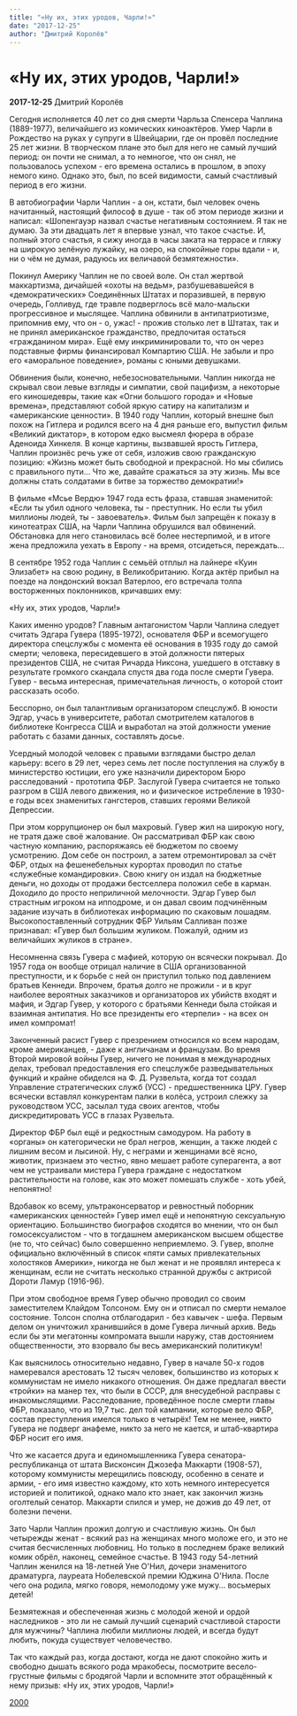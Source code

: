 ```yaml
---
title: "«Ну их, этих уродов, Чарли!»"
date: "2017-12-25"
author: "Дмитрий Королёв"
---
```


# «Ну их, этих уродов, Чарли!»

**2017-12-25** Дмитрий Королёв

Сегодня исполняется 40 лет со дня смерти Чарльза Спенсера Чаплина (1889-1977), величайшего из комических киноактёров. Умер Чарли в Рождество на руках у супруги в Швейцарии, где он провёл последние 25 лет жизни. В творческом плане это был для него не самый лучший период: он почти не снимал, а то немногое, что он снял, не пользовалось успехом - его времена остались в прошлом, в эпоху немого кино. Однако это, был, по всей видимости, самый счастливый период в его жизни.

В автобиографии Чарли Чаплин - а он, кстати, был человек очень начитанный, настоящий философ в душе - так об этом периоде жизни и написал: «Шопенгауэр назвал счастье негативным состоянием. Я так не думаю. За эти двадцать лет я впервые узнал, что такое счастье. И, полный этого счастья, я сижу иногда в часы заката на террасе и гляжу на широкую зелёную лужайку, на озеро, на спокойные горы вдали - и, ни о чём не думая, радуюсь их величавой безмятежности».

Покинул Америку Чаплин не по своей воле. Он стал жертвой маккартизма, дичайшей «охоты на ведьм», разбушевавшейся в «демократических» Соединённых Штатах и поразившей, в первую очередь, Голливуд, где травле подверглось всё мало-мальски прогрессивное и мыслящее. Чаплина обвинили в антипатриотизме, припомнив ему, что он - о, ужас! - прожив столько лет в Штатах, так и не принял американское гражданство, предпочитая остаться «гражданином мира». Ещё ему инкриминировали то, что он через подставные фирмы финансировал Компартию США. Не забыли и про его «аморальное поведение», романы с юными девушками.

Обвинения были, конечно, небезосновательными. Чаплин никогда не скрывал свои левые взгляды и симпатии, свой пацифизм, а некоторые его киношедевры, такие как «Огни большого города» и «Новые времена», представляют собой яркую сатиру на капитализм и «американские ценности». В 1940 году Чаплин, который внешне был похож на Гитлера и родился всего на 4 дня раньше его, выпустил фильм «Великий диктатор», в котором едко высмеял фюрера в образе Аденоида Хинкеля. В конце картины, вызвавшей ярость Гитлера, Чаплин произнёс речь уже от себя, изложив свою гражданскую позицию: «Жизнь может быть свободной и прекрасной. Но мы сбились с правильного пути... Что же, давайте сражаться за эту жизнь. Мы все должны стать солдатами в битве за торжество демократии!»

В фильме «Мсье Вердю» 1947 года есть фраза, ставшая знаменитой: «Если ты убил одного человека, ты - преступник. Но если ты убил миллионы людей, ты - завоеватель». Фильм был запрещён к показу в кинотеатрах США, на Чарли Чаплина обрушился вал обвинений. Обстановка для него становилась всё более нестерпимой, и в итоге жена предложила уехать в Европу - на время, отсидеться, переждать...

В сентябре 1952 года Чаплин с семьёй отплыл на лайнере «Куин Элизабет» на свою родину, в Великобританию. Когда актёр прибыл на поезде на лондонский вокзал Ватерлоо, его встречала толпа восторженных поклонников, кричавших ему:

«Ну их, этих уродов, Чарли!»

Каких именно уродов? Главным антагонистом Чарли Чаплина следует считать Эдгара Гувера (1895-1972), основателя ФБР и всемогущего директора спецслужбы с момента её основания в 1935 году до самой смерти; человека, пересидевшего в этой должности пятерых президентов США, не считая Ричарда Никсона, ушедшего в отставку в результате громкого скандала спустя два года после смерти Гувера. Гувер - весьма интересная, примечательная личность, о которой стоит рассказать особо.

Бесспорно, он был талантливым организатором спецслужб. В юности Эдгар, учась в университете, работал смотрителем каталогов в библиотеке Конгресса США и выработал на этой должности умение работать с базами данных, составлять досье.

Усердный молодой человек с правыми взглядами быстро делал карьеру: всего в 29 лет, через семь лет после поступления на службу в министерство юстиции, его уже назначили директором Бюро расследований - прототипа ФБР. Заслугой Гувера считается не только разгром в США левого движения, но и физическое истребление в 1930-е годы всех знаменитых гангстеров, ставших героями Великой Депрессии.

При этом коррупционер он был махровый. Гувер жил на широкую ногу, не тратя даже своё жалование. Он рассматривал ФБР как свою частную компанию, распоряжаясь её бюджетом по своему усмотрению. Дом себе он построил, а затем отремонтировал за счёт ФБР, отдых на фешенебельных курортах проводил по статье «служебные командировки». Свою книгу он издал на бюджетные деньги, но доходы от продажи бестселлера положил себе в карман. Доходило до просто неприличной мелочности. Эдгар Гувер был страстным игроком на ипподроме, и он давал своим подчинённым задание изучать в библиотеках информацию по скаковым лошадям. Высокопоставленный сотрудник ФБР Уильям Салливан позже признавал: «Гувер был большим жуликом. Пожалуй, одним из величайших жуликов в стране».

Несомненна связь Гувера с мафией, которую он всячески покрывал. До 1957 года он вообще отрицал наличие в США организованной преступности, и к борьбе с ней он приступил только под давлением братьев Кеннеди. Впрочем, братья долго не прожили - и в круг наиболее вероятных заказчиков и организаторов их убийств входят и мафия, и Эдгар Гувер, у которого с братьями Кеннеди была стойкая и взаимная антипатия. Но все президенты его «терпели» - на всех он имел компромат!

Законченный расист Гувер с презрением относился ко всем народам, кроме американцев, - даже к англичанам и французам. Во время Второй мировой войны Гувер, ничего не понимая в международных делах, требовал предоставления его спецслужбе разведывательных функций и крайне обиделся на Ф. Д. Рузвельта, когда тот создал Управление стратегических служб (УСС) - предшественника ЦРУ. Гувер всячески вставлял конкурентам палки в колёса, устроил слежку за руководством УСС, засылал туда своих агентов, чтобы дискредитировать УСС в глазах Рузвельта.

Директор ФБР был ещё и редкостным самодуром. На работу в «органы» он категорически не брал негров, женщин, а также людей с лишним весом и лысиной. Ну, с неграми и женщинами всё ясно, животик, признаем это честно, явно мешает работе суперагента, а вот чем не устраивали мистера Гувера граждане с недостатком растительности на голове, как это может помешать службе - хоть убей, непонятно!

Вдобавок ко всему, ультраконсерватор и ревностный поборник «американских ценностей» Гувер имел ещё и непонятную сексуальную ориентацию. Большинство биографов сходятся во мнении, что он был гомосексуалистом - что в тогдашнем американском высшем обществе (не то, что сейчас) было совершенно неприемлемо. Э. Гувер, вполне официально включённый в список «пяти самых привлекательных холостяков Америки», никогда не был женат и не проявлял интереса к женщинам, если не считать несколько странной дружбы с актрисой Дороти Ламур (1916-96).

При этом свободное время Гувер обычно проводил со своим заместителем Клайдом Толсоном. Ему он и отписал по смерти немалое состояние. Толсон сполна отблагодарил - без кавычек - шефа. Первым делом он уничтожил хранившийся в доме Гувера личный архив. Ведь если бы эти мегатонны компромата вышли наружу, став достоянием общественности, это взорвало бы весь американский политикум!

Как выяснилось относительно недавно, Гувер в начале 50-х годов намеревался арестовать 12 тысяч человек, большинство из которых к коммунистам не имело никакого отношения. Он даже предлагал ввести «тройки» на манер тех, что были в СССР, для внесудебной расправы с инакомыслящими. Расследование, проведённое после смерти главы ФБР, показало, что из 19,7 тыс. дел той кампании, которые вело ФБР, состав преступления имелся только в четырёх! Тем не менее, никто Гувера не подверг анафеме, никто за него не кается, и штаб-квартира ФБР носит его имя.

Что же касается друга и единомышленника Гувера сенатора-республиканца от штата Висконсин Джозефа Маккарти (1908-57), которому коммунисты мерещились повсюду, особенно в сенате и армии, - его имя известно каждому, кто хоть немного интересуется историей и политикой, однако мало кто знает, как закончил жизнь оголтелый сенатор. Маккарти спился и умер, не дожив до 49 лет, от болезни печени.

Зато Чарли Чаплин прожил долгую и счастливую жизнь. Он был четырежды женат - всякий раз на женщинах много моложе его, и это не считая бесчисленных любовниц. Но только в последнем браке великий комик обрёл, наконец, семейное счастье. В 1943 году 54-летний Чаплин женился на 18-летней Уне О'Нил, дочери знаменитого драматурга, лауреата Нобелевской премии Юджина О'Нила. После чего она родила, мягко говоря, немолодому уже мужу... восьмерых детей!

Безмятежная и обеспеченная жизнь с молодой женой и ордой наследников - это ли не самый лучший сценарий счастливой старости для мужчины? Чаплина любили миллионы людей, и всегда будут любить, покуда существует человечество.

Так что каждый раз, когда достают, когда не дают спокойно жить и свободно дышать всякого рода мракобесы, посмотрите весело-грустные фильмы с бродягой Чарли и вспомните этот обращённый к нему призыв: «Ну их, этих уродов, Чарли!»

[2000](https://www.2000.ua/specproekty_ru/velikie-lyudi-proshlogo-i-sovremennost/nu-ih_-etih-urodov_-charli.htm)